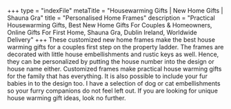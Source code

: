 +++
type = "indexFile"
metaTitle = "Housewarming Gifts | New Home Gifts | Shauna Gra"
title = "Personalised Home Frames"
description = "Practical Housewarming Gifts, Best New Home Gifts For Couples & Homeowners, Online Gifts For First Home, Shauna Gra, Dublin Ireland, Worldwide Delivery"
+++
These customized new home frames make the best house warming gifts for a couples first step on the property ladder. The frames are decorated with little house embellishments and rustic keys as well. Hence, they can be personalized by putting the house number into the design or house name either. Customized frames make practical house warming gifts for the family that has everything. It is also possible to include your fur babies in to the design too. I have a selection of dog or cat embellishments so your furry companions do not feel left out. If you are looking for unique house warming gift ideas, look no further.
